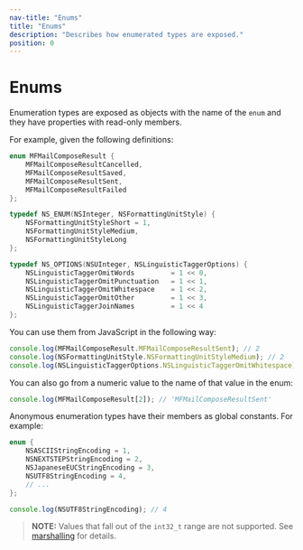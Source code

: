 ```yaml
---
nav-title: "Enums"
title: "Enums"
description: "Describes how enumerated types are exposed."
position: 0
---
```


# Enums

Enumeration types are exposed as objects with the name of the `enum` and they have properties with read-only members.

For example, given the following definitions:
```objective-c
enum MFMailComposeResult {
    MFMailComposeResultCancelled,
    MFMailComposeResultSaved,
    MFMailComposeResultSent,
    MFMailComposeResultFailed
};

typedef NS_ENUM(NSInteger, NSFormattingUnitStyle) {
    NSFormattingUnitStyleShort = 1,
    NSFormattingUnitStyleMedium,
    NSFormattingUnitStyleLong
};

typedef NS_OPTIONS(NSUInteger, NSLinguisticTaggerOptions) {
    NSLinguisticTaggerOmitWords         = 1 << 0,
    NSLinguisticTaggerOmitPunctuation   = 1 << 1,
    NSLinguisticTaggerOmitWhitespace    = 1 << 2,
    NSLinguisticTaggerOmitOther         = 1 << 3,
    NSLinguisticTaggerJoinNames         = 1 << 4
};
```
You can use them from JavaScript in the following way:
```javascript
console.log(MFMailComposeResult.MFMailComposeResultSent); // 2
console.log(NSFormattingUnitStyle.NSFormattingUnitStyleMedium); // 2
console.log(NSLinguisticTaggerOptions.NSLinguisticTaggerOmitWhitespace); // 4
```

You can also go from a numeric value to the name of that value in the enum:
```javascript
console.log(MFMailComposeResult[2]); // 'MFMailComposeResultSent'
```

Anonymous enumeration types have their members as global constants. For example:
```objective-c
enum {
    NSASCIIStringEncoding = 1,
    NSNEXTSTEPStringEncoding = 2,
    NSJapaneseEUCStringEncoding = 3,
    NSUTF8StringEncoding = 4,
    // ...
};
```
```javascript
console.log(NSUTF8StringEncoding); // 4
```

> **NOTE:** Values that fall out of the `int32_t` range are not supported. See [marshalling](Marshalling.md) for details.

